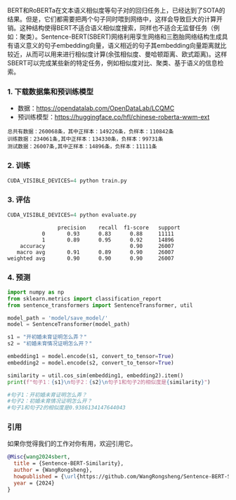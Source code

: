 BERT和RoBERTa在文本语义相似度等句子对的回归任务上，已经达到了SOTA的结果。但是，它们都需要把两个句子同时喂到网络中，这样会导致巨大的计算开销。这种结构使得BERT不适合语义相似度搜索，同样也不适合无监督任务（例如：聚类）。Sentence-BERT(SBERT)网络利用孪生网络和三胞胎网络结构生成具有语义意义的句子embedding向量，语义相近的句子其embedding向量距离就比较近，从而可以用来进行相似度计算(余弦相似度、曼哈顿距离、欧式距离)。这样SBERT可以完成某些新的特定任务，例如相似度对比、聚类、基于语义的信息检索。

### 1. 下载数据集和预训练模型

- 数据：https://opendatalab.com/OpenDataLab/LCQMC
- 预训练模型：https://huggingface.co/hfl/chinese-roberta-wwm-ext

```
总共有数据：260068条，其中正样本：149226条，负样本：110842条
训练数据：234061条,其中正样本：134330条，负样本：99731条
测试数据：26007条,其中正样本：14896条，负样本：11111条
```

### 2. 训练

```python
CUDA_VISIBLE_DEVICES=4 python train.py
```

### 3. 评估

```python
CUDA_VISIBLE_DEVICES=4 python evaluate.py
```

```
				precision    recall  f1-score   support
           0       0.93      0.83      0.88     11111
           1       0.89      0.95      0.92     14896
    accuracy                           0.90     26007
   macro avg       0.91      0.89      0.90     26007
weighted avg       0.90      0.90      0.90     26007
```

### 4. 预测

```python
import numpy as np
from sklearn.metrics import classification_report
from sentence_transformers import SentenceTransformer, util

model_path = 'model/save_model/'
model = SentenceTransformer(model_path)

s1 = "开初婚未育证明怎么弄？"
s2 = "初婚未育情况证明怎么开？"

embedding1 = model.encode(s1, convert_to_tensor=True)
embedding2 = model.encode(s2, convert_to_tensor=True)

similarity = util.cos_sim(embedding1, embedding2).item()
print(f"句子1：{s1}\n句子2：{s2}\n句子1和句子2的相似度是{similarity}")

#句子1：开初婚未育证明怎么弄？
#句子2：初婚未育情况证明怎么开？
#句子1和句子2的相似度是0.9386134147644043
```

### 引用

如果你觉得我们的工作对你有用，欢迎引用它。

```bibtex
@Misc{wang2024sbert,
  title = {Sentence-BERT-Similarity},
  author = {WangRongsheng},
  howpublished = {\url{https://github.com/WangRongsheng/Sentence-BERT-Similarity}},
  year = {2024}
}
```